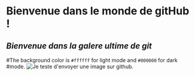# **Bienvenue dans le monde de gitHub !**
## *Bienvenue dans la galere ultime de git*


#The background color is `#ffffff` for light mode and `#000000` for dark #mode.
![Je teste d'envoyer une image sur github.](https://myoctocat.com/assets/images/base-octocat.svg)